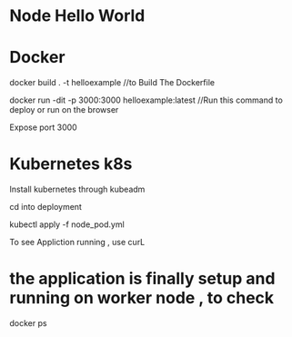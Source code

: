 # Node Hello World

# Docker

docker build . -t helloexample                                    //to Build The Dockerfile

docker run -dit -p 3000:3000 helloexample:latest                  //Run this command to deploy or run on the browser

Expose port 3000

# Kubernetes k8s

Install kubernetes through kubeadm

cd into deployment

kubectl apply -f node_pod.yml

To see Appliction running , use curL

# the application is finally setup and running on worker node , to check 

docker ps


